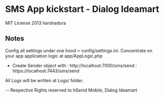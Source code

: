 SMS App kickstart - Dialog Ideamart
==================

MIT License 2013 harshadura

Notes
-----

Config all settings under one hood > config/settings.ini.
Concentrate on your app application logic at app/AppLogic.php

- Create Sender object with
:   http://localhost:7000/sms/send
:   https://localhost:7443/sms/send

All Logs will be written at Logs/ folder.

-- 
Respective Rights reserved to hSenid Mobile, Dialog Ideamart
